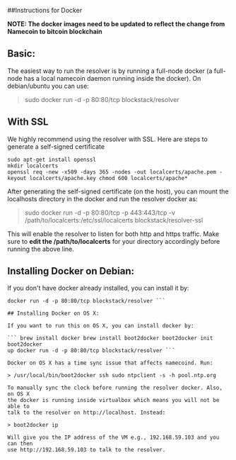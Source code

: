 ##Instructions for Docker 

**NOTE: The docker images need to be updated to reflect the change from Namecoin to bitcoin blockchain**

## Basic:

The easiest way to run the resolver is by running a full-node docker (a full-
node has a local namecoin daemon running inside the docker). On debian/ubuntu
you can use:

> sudo docker run -d -p 80:80/tcp blockstack/resolver

## With SSL

We highly recommend using the resolver with SSL. Here are steps to generate a
self-signed certificate

``` 
sudo apt-get install openssl 
mkdir localcerts 
openssl req -new -x509 -days 365 -nodes -out localcerts/apache.pem -keyout localcerts/apache.key chmod 600 localcerts/apache* 
```

After generating the self-signed certificate (on the host), you can mount the
localhosts directory in the docker and run the resolver docker as:

> sudo docker run -d -p 80:80/tcp -p 443:443/tcp -v
> /path/to/localcerts:/etc/ssl/localcerts blockstack/resolver-ssl

This will enable the resolver to listen for both http and https traffic. Make
sure to **edit the /path/to/localcerts** for your directory accordingly before
running the above line.

## Installing Docker on Debian:

If you don't have docker already installed, you can install it by:

``` sudo apt-get update sudo apt-get install -y docker.io . ~/.bashrc sudo
docker run -d -p 80:80/tcp blockstack/resolver ```

## Installing Docker on OS X:

If you want to run this on OS X, you can install docker by:

``` brew install docker brew install boot2docker boot2docker init boot2docker
up docker run -d -p 80:80/tcp blockstack/resolver ```

Docker on OS X has a time sync issue that affects namecoind. Run:

> /usr/local/bin/boot2docker ssh sudo ntpclient -s -h pool.ntp.org

To manually sync the clock before running the resolver docker. Also, on OS X
the docker is running inside virtualbox which means you will not be able to
talk to the resolver on http://localhost. Instead:

> boot2docker ip

Will give you the IP address of the VM e.g., 192.168.59.103 and you can then
use http://192.168.59.103 to talk to the resolver.
